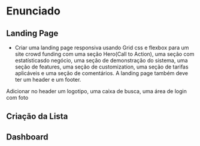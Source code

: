 # Enunciado
## Landing Page
- Criar uma landing page responsiva usando Grid css e flexbox para um site crowd funding com uma seção Hero(Call to Action), uma seção com estatísticasdo negócio, uma seção de demonstração do sistema, uma seção de features, uma seção de customization, uma seção de tarifas aplicáveis e uma seção de comentários. A landing page também deve ter um header e um footer.

Adicionar no header um logotipo, uma caixa de busca, uma área de login com foto

## Criação da Lista

## Dashboard
